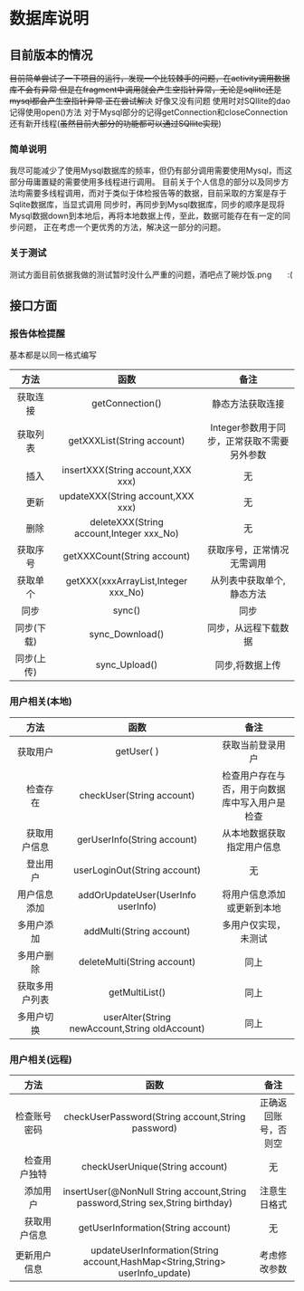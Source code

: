 # 数据库说明

## 目前版本的情况

~~目前简单尝试了一下项目的运行，发现一个比较棘手的问题，在activity调用数据库不会有异常 
但是在fragment中调用就会产生空指针异常，无论是sqllite还是mysql都会产生空指针异常 正在尝试解决~~
好像又没有问题 使用时对SQllite的dao记得使用open()方法 对于Mysql部分的记得getConnection和closeConnection 还有新开线程(~~虽然目前大部分的功能都可以通过SQllite实现~~)

### 简单说明

我尽可能减少了使用Mysql数据库的频率，但仍有部分调用需要使用Mysql，而这部分毋庸置疑的需要使用多线程进行调用。
目前关于个人信息的部分以及同步方法均需要多线程调用，而对于类似于体检报告等的数据，目前采取的方案是存于Sqlite数据库，当显式调用
同步时，再同步到Mysql数据库，同步的顺序是现将Mysql数据down到本地后，再将本地数据上传，至此，数据可能存在有一定的同步问题，
正在考虑一个更优秀的方法，解决这一部分的问题。

### 关于测试

测试方面目前依据我做的测试暂时没什么严重的问题，酒吧点了碗炒饭.png　　:(

## 接口方面

### 报告体检提醒
基本都是以同一格式编写

|   方法   |                    函数                    |            备注             |
|:------:|:----------------------------------------:|:-------------------------:|
|  获取连接  |             getConnection()              |         静态方法获取连接          |
|  获取列表  |        getXXXList(String account)        | Integer参数用于同步，正常获取不需要另外参数 |
| 　插入　　  |    insertXXX(String account,XXX xxx)     |             无             |
| 　更新　　  |    updateXXX(String account,XXX xxx)     |             无             |
| 　删除　　  | deleteXXX(String account,Integer xxx_No) |             无             |
|  获取序号  |       getXXXCount(String account)        |       获取序号，正常情况无需调用       |
|  获取单个  |   getXXX(xxxArrayList,Integer xxx_No)    |       从列表中获取单个,静态方法       |
|   同步   |                  sync()                  |            同步             |
| 同步(下载) |             sync_Download()              |        同步，从远程下载数据         |
| 同步(上传) |              sync_Upload()               |         同步,将数据上传          |

### 用户相关(本地)

|    方法     |                       函数                        |           备注            |
|:---------:|:-----------------------------------------------:|:-----------------------:|
|   获取用户    |                   getUser( )                    |        获取当前登录用户         |
|  　检查存在　　  |            checkUser(String account)            | 检查用户存在与否，用于向数据库中写入用户是检查 |
| 　获取用户信息　　 |           gerUserInfo(String account)           |      从本地数据获取指定用户信息      |
|  　登出用户　　  |          userLoginOut(String account)           |            无            |
|  用户信息添加   |       addOrUpdateUser(UserInfo userInfo)        |      将用户信息添加或更新到本地      |
|   多用户添加   |            addMulti(String account)             |       多用户仅实现，未测试        |
|   多用户删除   |           deleteMulti(String account)           |           同上            |
|  获取多用户列表  |                 getMultiList()                  |           同上            |
|   多用户切换   | userAlter(String newAccount,String oldAccount)  |           同上            |

### 用户相关(远程)

|    方法     |                                                           函数                                                            |     备注     |
|:---------:|:-----------------------------------------------------------------------------------------------------------------------:|:----------:|
|  检查账号密码   |                                    checkUserPassword(String account,String password)                                    | 正确返回账号，否则空 |
| 　检查用户独特　　 |                                             checkUserUnique(String account)                                             |     无      |
|  　添加用户　　  |                     insertUser(@NonNull String account,String password,String sex,String birthday)                      |   注意生日格式   |
| 　获取用户信息　　 |                                           getUserInformation(String account)                                            |     无      |
|  更新用户信息   |                      updateUserInformation(String account,HashMap<String,String> userInfo_update)                       |   考虑修改参数   |